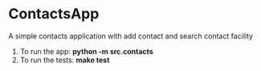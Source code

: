 # ContactsApp
A simple contacts application with add contact and search contact facility

1. To run the app: **python -m src.contacts**
2. To run the tests: **make test**

